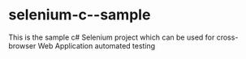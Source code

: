 # selenium-c--sample
This is the sample c# Selenium project which can be used for cross-browser Web Application automated testing
